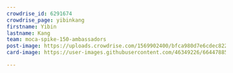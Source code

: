 ```yaml
---
crowdrise_id: 6291674
crowdrise_page: yibinkang
firstname: Yibin
lastname: Kang
team: moca-spike-150-ambassadors
post-image: https://uploads.crowdrise.com/1569902400/bfca980d7e6cdec8223838edad420743.jpg
card-image: https://user-images.githubusercontent.com/46349226/66447885-aa158900-ea1d-11e9-8102-73914355eade.PNG

---
```

